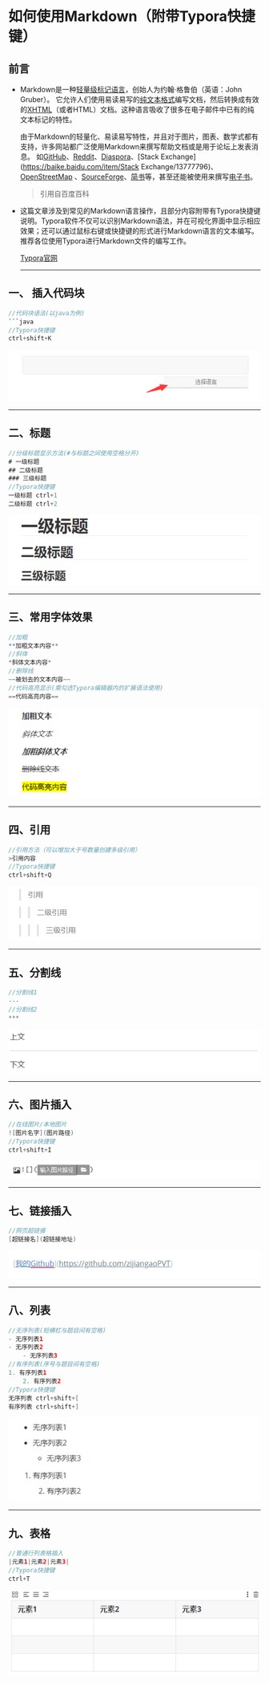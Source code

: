 # 如何使用Markdown（附带Typora快捷键）



## 前言

- Markdown是一种[轻量级标记语言](https://baike.baidu.com/item/轻量级标记语言/52671915)，创始人为约翰·格鲁伯（英语：John Gruber）。 它允许人们使用易读易写的[纯文本格式](https://baike.baidu.com/item/纯文本格式/9862288)编写文档，然后转换成有效的[XHTML](https://baike.baidu.com/item/XHTML/316621)（或者HTML）文档。这种语言吸收了很多在电子邮件中已有的纯文本标记的特性。

  由于Markdown的轻量化、易读易写特性，并且对于图片，图表、数学式都有支持，许多网站都广泛使用Markdown来撰写帮助文档或是用于论坛上发表消息。 如[GitHub](https://baike.baidu.com/item/GitHub/10145341)、[Reddit](https://baike.baidu.com/item/Reddit/1272010)、[Diaspora](https://baike.baidu.com/item/Diaspora/10726893)、[Stack Exchange](https://baike.baidu.com/item/Stack Exchange/13777796)、[OpenStreetMap](https://baike.baidu.com/item/OpenStreetMap/3171606) 、[SourceForge](https://baike.baidu.com/item/SourceForge/6562141)、[简书](https://baike.baidu.com/item/简书/5782216)等，甚至还能被使用来撰写[电子书](https://baike.baidu.com/item/电子书/346054)。

  > 引用自百度百科

- 这篇文章涉及到常见的Markdown语言操作，且部分内容附带有Typora快捷键说明。Typora软件不仅可以识别Markdown语法，并在可视化界面中显示相应效果；还可以通过鼠标右键或快捷键的形式进行Markdown语言的文本编写。推荐各位使用Typora进行Markdown文件的编写工作。

  [Typora官网](https://www.typora.io/)

  

  ---

  

## 一、 插入代码块

``` java
//代码块语法(以java为例)
```java
//Typora快捷键
ctrl+shift+K
```



![示例1](/images/markdown/example1.png)



---



## 二、标题

```java
//分级标题显示方法(#与标题之间使用空格分开)
# 一级标题
## 二级标题
### 三级标题
//Typora快捷键
一级标题 ctrl+1
二级标题 ctrl+2
```



![示例2](\images\markdown\example2.png)



---



## 三、常用字体效果

```java
//加粗
**加粗文本内容**
//斜体
*斜体文本内容*
//删除线
~~被划去的文本内容~~
//代码高亮显示(需勾选Typora编辑器内的扩展语法使用)
==代码高亮内容==
```



![示例3](\images\markdown\example3.png)



---



## 四、引用

```java
//引用方法（可以增加大于号数量创建多级引用）
>引用内容
//Typora快捷键
ctrl+shift+Q
```



![示例4](\images\markdown\example4.png)



---



## 五、分割线

```java
//分割线1
---
//分割线2
***
```



![示例5](\images\markdown\example5.png)



---



## 六、图片插入

```java
//在线图片/本地图片
![图片名字](图片路径)
//Typora快捷键
ctrl+shift+I
```



![示例6](\images\markdown\example6.png)



---



## 七、链接插入

```java
//网页超链接
[超链接名](超链接地址)
```



![示例7](\images\markdown\example7.png)



---



## 八、列表

```java
//无序列表(短横杠与题目间有空格)
- 无序列表1
- 无序列表2
    - 无序列表3
//有序列表(序号与题目间有空格)
1. 有序列表1
    2. 有序列表2
//Typora快捷键
无序列表 ctrl+shift+[
有序列表 ctrl+shift+]
```



![示例8](\images\markdown\example8.png)



---



## 九、表格

```java
//普通行列表格插入
|元素1|元素2|元素3|
//Typora快捷键
ctrl+T
```



![示例9](\images\markdown\example9.png)
